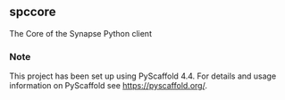 ## spccore

The Core of the Synapse Python client



### Note

This project has been set up using PyScaffold 4.4. For details and usage
information on PyScaffold see https://pyscaffold.org/.
